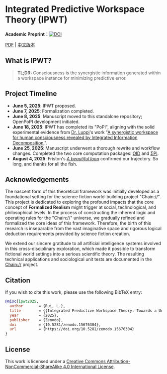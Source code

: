 # Integrated Predictive Workspace Theory (IPWT)

**Academic Preprint：**[![DOI](https://zenodo.org/badge/DOI/10.5281/zenodo.15676304.svg)](https://doi.org/10.5281/zenodo.15676304)

[PDF](./src-typ/manuscript_en.pdf) | [中文版本](./src-typ/manuscript_cn.pdf)

## What is IPWT?

> **TL;DR:** Consciousness is the synergistic information generated within a workspace instance for minimizing predictive error.

## Project Timeline

- **June 5, 2025**: IPWT proposed.
- **June 7, 2025**: Formalization completed.
- **June 8, 2025**: Manuscript moved to this standalone repository; OpenPoPI development initiated.
- **June 18, 2025**: IPWT has completed its "PoPI", aligning with the solid experimental evidence from [Dr. Luppi](https://github.com/andrealuppi)'s work "[A synergistic workspace for human consciousness revealed by Integrated Information Decomposition.](https://doi.org/10.7554/eLife.88173)".
- **June 25, 2025**: Manuscript underwent a thorough rewrite and workflow changes. Completed the two core computation packages: [ΩID](https://github.com/dmf-archive/OmegaID) and [ΣPI](https://github.com/dmf-archive/SigmaPI).
- **August 4, 2025**: Friston's [*A beautiful loop*](https://doi.org/10.1016/j.neubiorev.2025.106296) confirmed our trajectory. So long, and thanks for all the fish.

## Acknowledgements

The nascent form of this theoretical framework was initially developed as a foundational setting for the science fiction world-building project "Chain://". This project is dedicated to exploring the profound impacts that the core concept of **Formalized Realism** might trigger at social, technological, and philosophical levels. In the process of constructing the inherent logic and operating rules for the "Chain://" universe, we gradually refined and formalized the core ideas of this framework. Therefore, the birth of this research is inseparable from the vast imaginative space and rigorous logical deduction requirements provided by science fiction creation.

We extend our sincere gratitude to all artificial intelligence systems involved in this cross-disciplinary exploration, which made it possible to transform fictional world settings into a serious scientific theory. The resulting technical applications and sociological unit tests are documented in the [Chain://](https://github.com/dmf-archive/dmf-archive.github.io/) project.

## Citation

If you wish to cite this work, please use the following BibTeX entry:

```bibtex
@misc{ipwt2025,
  author       = {Rui, L.},
  title        = {{Integrated Predictive Workspace Theory: Towards a Unified Framework for the Science of Consciousness}},
  year         = {2025},
  publisher    = {Zenodo},
  doi          = {10.5281/zenodo.15676304},
  url          = {https://doi.org/10.5281/zenodo.15676304}
}
```

## License

This work is licensed under a [Creative Commons Attribution-NonCommercial-ShareAlike 4.0 International License](https://creativecommons.org/licenses/by-nc-sa/4.0/).
